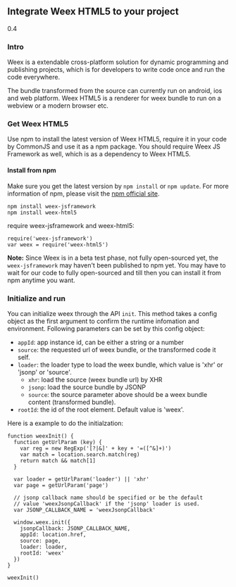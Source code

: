 ## Integrate Weex HTML5 to your project
<span class="weex-version">0.4</span>

### Intro

Weex is a extendable cross-platform solution for dynamic programming and publishing projects, which is for developers to write code once and run the code everywhere.

The bundle transformed from the source can currently run on android, ios and web platform. Weex HTML5 is a renderer for weex bundle to run on a webview or a modern browser etc.

### Get Weex HTML5

Use npm to install the latest version of Weex HTML5, require it in your code by CommonJS and use it as a npm package. You should require Weex JS Framework as well, which is as a dependency to Weex HTML5.

#### Install from npm

Make sure you get the latest version by `npm install` or `npm update`. For more information of npm, please visit the [npm official site](https://docs.npmjs.com/).

```
npm install weex-jsframework
npm install weex-html5
```

require weex-jsframework and weex-html5:

```
require('weex-jsframework')
var weex = require('weex-html5')
```

**Note:** Since Weex is in a beta test phase, not fully open-sourced yet, the `weex-jsframework` may haven't been published to npm yet. You may have to wait for our code to fully open-sourced and till then you can install it from npm anytime you want.

### Initialize and run

You can initialize weex through the API `init`. This method takes a config object as the first argument to confirm the runtime infomation and environment. Following parameters can be set by this config object:

* `appId`: app instance id, can be either a string or a number
* `source`: the requested url of weex bundle, or the transformed code it self.
* `loader`: the loader type to load the weex bundle, which value is 'xhr' or 'jsonp' or 'source'.
  * `xhr`: load the source (weex bundle url) by XHR
  * `jsonp`: load the source bundle by JSONP
  * `source`: the source parameter above should be a weex bundle content (transformed bundle).
* `rootId`: the id of the root element. Default value is 'weex'.

Here is a example to do the initialzation:

```
function weexInit() {
  function getUrlParam (key) {
    var reg = new RegExp('[?|&]' + key + '=([^&]+)')
    var match = location.search.match(reg)
    return match && match[1]
  }

  var loader = getUrlParam('loader') || 'xhr'
  var page = getUrlParam('page')

  // jsonp callback name should be specified or be the default
  // value 'weexJsonpCallback' if the 'jsonp' loader is used.
  var JSONP_CALLBACK_NAME = 'weexJsonpCallback'

  window.weex.init({
    jsonpCallback: JSONP_CALLBACK_NAME,
    appId: location.href,
    source: page,
    loader: loader,
    rootId: 'weex'
  })
}

weexInit()
```



